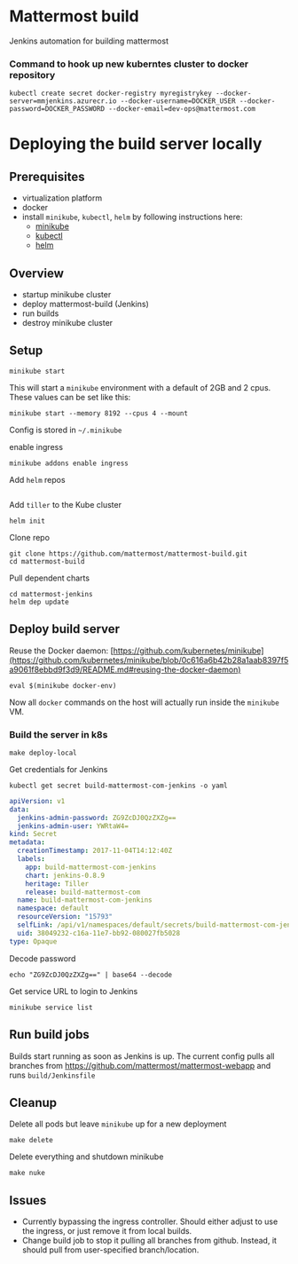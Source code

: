 # Mattermost build

Jenkins automation for building mattermost

### Command to hook up new kuberntes cluster to docker repository

```
kubectl create secret docker-registry myregistrykey --docker-server=mmjenkins.azurecr.io --docker-username=DOCKER_USER --docker-password=DOCKER_PASSWORD --docker-email=dev-ops@mattermost.com
```

# Deploying the build server locally

## Prerequisites
- virtualization platform
- docker
- install `minikube`, `kubectl`, `helm` by following instructions here:
  - [minikube](https://github.com/kubernetes/minikube/releases)
  - [kubectl](https://kubernetes.io/docs/tasks/tools/install-kubectl/)
  - [helm](https://docs.helm.sh/helm/#helm-install)

## Overview

- startup minikube cluster
- deploy mattermost-build (Jenkins)
- run builds
- destroy minikube cluster

## Setup

```
minikube start
```
This will start a `minikube` environment with a default of 2GB and 2 cpus. These values can be set like this:
```
minikube start --memory 8192 --cpus 4 --mount
```
Config is stored in `~/.minikube`

enable ingress
```
minikube addons enable ingress
```

Add `helm` repos
```

```

Add `tiller` to the Kube cluster
```
helm init
```

Clone repo
```
git clone https://github.com/mattermost/mattermost-build.git
cd mattermost-build
```

Pull dependent charts
```
cd mattermost-jenkins
helm dep update
```

## Deploy build server

Reuse the Docker daemon: [https://github.com/kubernetes/minikube](https://github.com/kubernetes/minikube/blob/0c616a6b42b28a1aab8397f5a9061f8ebbd9f3d9/README.md#reusing-the-docker-daemon)
```
eval $(minikube docker-env)
```

Now all `docker` commands on the host will actually run inside the `minikube` VM.

### Build the server in k8s
```
make deploy-local
```

Get credentials for Jenkins
```
kubectl get secret build-mattermost-com-jenkins -o yaml
```
```yaml
apiVersion: v1
data:
  jenkins-admin-password: ZG9ZcDJ0QzZXZg==
  jenkins-admin-user: YWRtaW4=
kind: Secret
metadata:
  creationTimestamp: 2017-11-04T14:12:40Z
  labels:
    app: build-mattermost-com-jenkins
    chart: jenkins-0.8.9
    heritage: Tiller
    release: build-mattermost-com
  name: build-mattermost-com-jenkins
  namespace: default
  resourceVersion: "15793"
  selfLink: /api/v1/namespaces/default/secrets/build-mattermost-com-jenkins
  uid: 38049232-c16a-11e7-bb92-080027fb5028
type: Opaque
```

Decode password
```
echo "ZG9ZcDJ0QzZXZg==" | base64 --decode
```

Get service URL to login to Jenkins
```
minikube service list
```

## Run build jobs

Builds start running as soon as Jenkins is up. The current config pulls all branches from https://github.com/mattermost/mattermost-webapp and runs `build/Jenkinsfile`

## Cleanup

Delete all pods but leave `minikube` up for a new deployment
```
make delete
```

Delete everything and shutdown minikube
```
make nuke
```
 
## Issues

- Currently bypassing the ingress controller. Should either adjust to use the ingress, or just remove it from local builds.
- Change build job to stop it pulling all branches from github. Instead, it should pull from user-specified branch/location.
